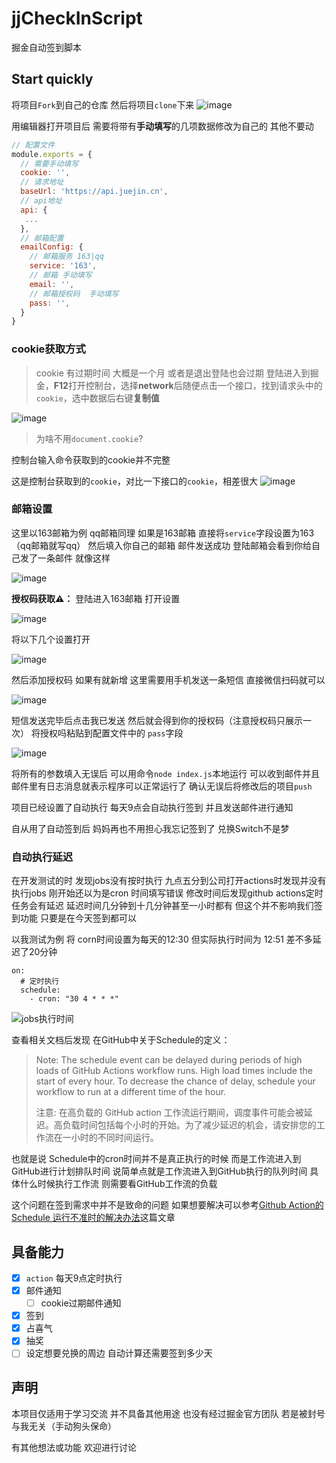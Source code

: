 # jjCheckInScript
掘金自动签到脚本

## Start quickly
将项目`Fork`到自己的仓库  然后将项目`clone`下来 
![image](https://user-images.githubusercontent.com/46524158/148786158-33a763ad-11d6-4ce6-9cde-4bd8c9e77992.png)

用编辑器打开项目后  需要将带有**手动填写**的几项数据修改为自己的 其他不要动 
```js
// 配置文件
module.exports = {
  // 需要手动填写
  cookie: '',
  // 请求地址
  baseUrl: 'https://api.juejin.cn',
  // api地址
  api: {
   ...
  },
  // 邮箱配置
  emailConfig: {
    // 邮箱服务 163|qq
    service: '163',
    // 邮箱 手动填写
    email: '',
    // 邮箱授权码  手动填写
    pass: '',
  }
}

```

### cookie获取方式
> cookie 有过期时间 大概是一个月  或者是退出登陆也会过期 
登陆进入到掘金，**F12**打开控制台，选择**network**后随便点击一个接口，找到请求头中的`cookie`，选中数据后右键**复制值**

![image](https://user-images.githubusercontent.com/46524158/148544112-d965ec3a-2b07-4b2d-a2f4-db42e56bacb7.png)

> 为啥不用`document.cookie`? 


 控制台输入命令获取到的cookie并不完整
 
 这是控制台获取到的`cookie`，对比一下接口的`cookie`，相差很大
 ![image](https://user-images.githubusercontent.com/46524158/148544544-f1c29caf-389c-43b0-bd80-45c64b107a73.png)


### 邮箱设置
这里以163邮箱为例  qq邮箱同理  如果是163邮箱  直接将`service`字段设置为163（qq邮箱就写qq） 然后填入你自己的邮箱 邮件发送成功  登陆邮箱会看到你给自己发了一条邮件  就像这样

![image](https://user-images.githubusercontent.com/46524158/148787057-f71ec4d9-6373-468b-868d-d636b5a8069b.png)

**授权码获取⚠️：**
登陆进入163邮箱  打开设置

![image](https://user-images.githubusercontent.com/46524158/148787385-8829e382-17ec-492b-b30e-924c7610d59c.png)

将以下几个设置打开

![image](https://user-images.githubusercontent.com/46524158/148787691-89b5e8a0-d28b-43ea-ab0a-d7689feb2eba.png)

然后添加授权码  如果有就新增  这里需要用手机发送一条短信  直接微信扫码就可以

![image](https://user-images.githubusercontent.com/46524158/148787887-b32426f6-2830-40ca-b245-868fa4ead1e5.png)

短信发送完毕后点击我已发送  然后就会得到你的授权码（注意授权码只展示一次）  将授权吗粘贴到配置文件中的 `pass`字段

![image](https://user-images.githubusercontent.com/46524158/148788024-52f3d77f-0df4-4d1f-ad0f-a1f2b882710f.png)


将所有的参数填入无误后  可以用命令`node index.js`本地运行  可以收到邮件并且邮件里有日志消息就表示程序可以正常运行了  确认无误后将修改后的项目`push`  

项目已经设置了自动执行  每天9点会自动执行签到  并且发送邮件进行通知

自从用了自动签到后  妈妈再也不用担心我忘记签到了   兑换Switch不是梦

### 自动执行延迟
在开发测试的时 发现jobs没有按时执行 九点五分到公司打开actions时发现并没有执行jobs  刚开始还以为是cron 时间填写错误  修改时间后发现github actions定时任务会有延迟  延迟时间几分钟到十几分钟甚至一小时都有  但这个并不影响我们签到功能  只要是在今天签到都可以  


以我测试为例  将 corn时间设置为每天的12:30  但实际执行时间为 12:51 差不多延迟了20分钟
```
on:
  # 定时执行
  schedule:
    - cron: "30 4 * * *"
```


![jobs执行时间](https://user-images.githubusercontent.com/46524158/148627089-6186fefc-1943-43ad-8d5c-75d78a211a54.png)



查看相关文档后发现  在GitHub中关于Schedule的定义：
> Note: The schedule event can be delayed during periods of high loads of GitHub Actions workflow runs. High load times include the start of every hour. To decrease the chance of delay, schedule your workflow to run at a different time of the hour.
> 
> 注意: 在高负载的 GitHub action 工作流运行期间，调度事件可能会被延迟。高负载时间包括每个小时的开始。为了减少延迟的机会，请安排您的工作流在一小时的不同时间运行。

也就是说  Schedule中的cron时间并不是真正执行的时候  而是工作流进入到GitHub进行计划排队时间 说简单点就是工作流进入到GitHub执行的队列时间  具体什么时候执行工作流 则需要看GitHub工作流的负载


这个问题在签到需求中并不是致命的问题  如果想要解决可以参考[Github Action的 Schedule 运行不准时的解决办法](https://zhuanlan.zhihu.com/p/379365305)这篇文章


## 具备能力
- [x] `action` 每天9点定时执行
- [x] 邮件通知
  - [ ] cookie过期邮件通知
- [x] 签到
- [x] 占喜气
- [x] 抽奖
- [ ] 设定想要兑换的周边 自动计算还需要签到多少天

## 声明
本项目仅适用于学习交流  并不具备其他用途  也没有经过掘金官方团队  若是被封号  与我无关（手动狗头保命）

有其他想法或功能 欢迎进行讨论 
